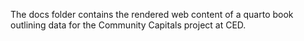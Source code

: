 The docs folder contains the rendered web content of a quarto book outlining data for the Community Capitals project at CED.
